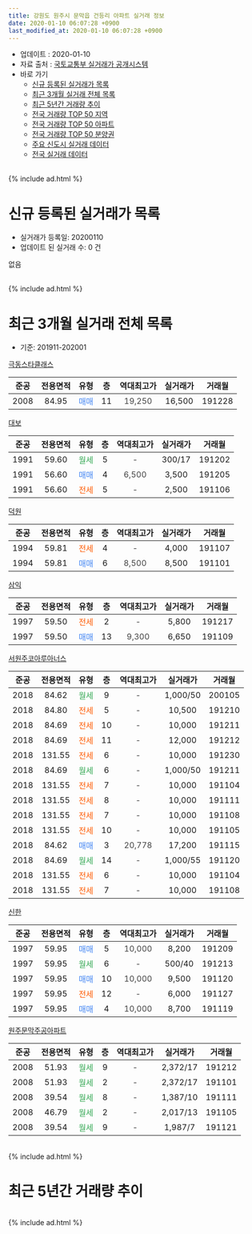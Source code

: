 ```yaml
---
title: 강원도 원주시 문막읍 건등리 아파트 실거래 정보
date: 2020-01-10 06:07:28 +0900
last_modified_at: 2020-01-10 06:07:28 +0900
---
```


* 업데이트 : 2020-01-10
* 자료 출처 : [국토교통부 실거래가 공개시스템](http://rt.molit.go.kr)
* 바로 가기
    * [신규 등록된 실거래가 목록](#신규-등록된-실거래가-목록)
    * [최근 3개월 실거래 전체 목록](#최근-3개월-실거래-전체-목록)
    * [최근 5년간 거래량 추이](#최근-5년간-거래량-추이)
    * [전국 거래량 TOP 50 지역](https://inasie.github.io/apt-trade-info/최근-3개월-전국에서-가장-거래가-많이-발생한-지역)
    * [전국 거래량 TOP 50 아파트](https://inasie.github.io/apt-trade-info/최근-3개월-전국에서-가장-거래가-많이-발생한-아파트)
    * [전국 거래량 TOP 50 분양권](https://inasie.github.io/apt-trade-info/최근-3개월-전국에서-가장-거래가-많이-발생한-분양권)
    * [주요 신도시 실거래 데이터](https://inasie.github.io/apt-trade-info/주요-신도시)
    * [전국 실거래 데이터](https://inasie.github.io/apt-trade-info/전국)
<br>
{% include ad.html %}
<br>

# 신규 등록된 실거래가 목록
* 실거래가 등록일: 20200110
* 업데이트 된 실거래 수: 0 건

없음

<br>
{% include ad.html %}
<br>

# 최근 3개월 실거래 전체 목록
* 기준: 201911-202001


[극동스타클래스](https://search.naver.com/search.naver?query=%EA%B0%95%EC%9B%90%EB%8F%84+%EC%9B%90%EC%A3%BC%EC%8B%9C+%EB%AC%B8%EB%A7%89%EC%9D%8D+%EA%B1%B4%EB%93%B1%EB%A6%AC+%EA%B7%B9%EB%8F%99%EC%8A%A4%ED%83%80%ED%81%B4%EB%9E%98%EC%8A%A4)

|준공|전용면적|유형|층|역대최고가|실거래가|거래월|
|:---:|:---:|:---:|:---:|:---:|:---:|:---:|
|2008|84.95|<span style="color:#4285f3">매매</span>|11|<span style="color:#444444">19,250</span>|16,500|191228|

[대보](https://search.naver.com/search.naver?query=%EA%B0%95%EC%9B%90%EB%8F%84+%EC%9B%90%EC%A3%BC%EC%8B%9C+%EB%AC%B8%EB%A7%89%EC%9D%8D+%EA%B1%B4%EB%93%B1%EB%A6%AC+%EB%8C%80%EB%B3%B4)

|준공|전용면적|유형|층|역대최고가|실거래가|거래월|
|:---:|:---:|:---:|:---:|:---:|:---:|:---:|
|1991|59.60|<span style="color:#34a853">월세</span>|5|<span style="color:#444444">-</span>|300/17|191202|
|1991|56.60|<span style="color:#4285f3">매매</span>|4|<span style="color:#444444">6,500</span>|3,500|191205|
|1991|56.60|<span style="color:#ff5a00">전세</span>|5|<span style="color:#444444">-</span>|2,500|191106|

[덕원](https://search.naver.com/search.naver?query=%EA%B0%95%EC%9B%90%EB%8F%84+%EC%9B%90%EC%A3%BC%EC%8B%9C+%EB%AC%B8%EB%A7%89%EC%9D%8D+%EA%B1%B4%EB%93%B1%EB%A6%AC+%EB%8D%95%EC%9B%90)

|준공|전용면적|유형|층|역대최고가|실거래가|거래월|
|:---:|:---:|:---:|:---:|:---:|:---:|:---:|
|1994|59.81|<span style="color:#ff5a00">전세</span>|4|<span style="color:#444444">-</span>|4,000|191107|
|1994|59.81|<span style="color:#4285f3">매매</span>|6|<span style="color:#444444">8,500</span>|8,500|191101|

[삼익](https://search.naver.com/search.naver?query=%EA%B0%95%EC%9B%90%EB%8F%84+%EC%9B%90%EC%A3%BC%EC%8B%9C+%EB%AC%B8%EB%A7%89%EC%9D%8D+%EA%B1%B4%EB%93%B1%EB%A6%AC+%EC%82%BC%EC%9D%B5)

|준공|전용면적|유형|층|역대최고가|실거래가|거래월|
|:---:|:---:|:---:|:---:|:---:|:---:|:---:|
|1997|59.50|<span style="color:#ff5a00">전세</span>|2|<span style="color:#444444">-</span>|5,800|191217|
|1997|59.50|<span style="color:#4285f3">매매</span>|13|<span style="color:#444444">9,300</span>|6,650|191109|

[서원주코아루아너스](https://search.naver.com/search.naver?query=%EA%B0%95%EC%9B%90%EB%8F%84+%EC%9B%90%EC%A3%BC%EC%8B%9C+%EB%AC%B8%EB%A7%89%EC%9D%8D+%EA%B1%B4%EB%93%B1%EB%A6%AC+%EC%84%9C%EC%9B%90%EC%A3%BC%EC%BD%94%EC%95%84%EB%A3%A8%EC%95%84%EB%84%88%EC%8A%A4)

|준공|전용면적|유형|층|역대최고가|실거래가|거래월|
|:---:|:---:|:---:|:---:|:---:|:---:|:---:|
|2018|84.62|<span style="color:#34a853">월세</span>|9|<span style="color:#444444">-</span>|1,000/50|200105|
|2018|84.80|<span style="color:#ff5a00">전세</span>|5|<span style="color:#444444">-</span>|10,500|191210|
|2018|84.69|<span style="color:#ff5a00">전세</span>|10|<span style="color:#444444">-</span>|10,000|191211|
|2018|84.69|<span style="color:#ff5a00">전세</span>|11|<span style="color:#444444">-</span>|12,000|191212|
|2018|131.55|<span style="color:#ff5a00">전세</span>|6|<span style="color:#444444">-</span>|10,000|191230|
|2018|84.69|<span style="color:#34a853">월세</span>|6|<span style="color:#444444">-</span>|1,000/50|191211|
|2018|131.55|<span style="color:#ff5a00">전세</span>|7|<span style="color:#444444">-</span>|10,000|191104|
|2018|131.55|<span style="color:#ff5a00">전세</span>|8|<span style="color:#444444">-</span>|10,000|191111|
|2018|131.55|<span style="color:#ff5a00">전세</span>|7|<span style="color:#444444">-</span>|10,000|191108|
|2018|131.55|<span style="color:#ff5a00">전세</span>|10|<span style="color:#444444">-</span>|10,000|191105|
|2018|84.62|<span style="color:#4285f3">매매</span>|3|<span style="color:#444444">20,778</span>|17,200|191115|
|2018|84.69|<span style="color:#34a853">월세</span>|14|<span style="color:#444444">-</span>|1,000/55|191120|
|2018|131.55|<span style="color:#ff5a00">전세</span>|6|<span style="color:#444444">-</span>|10,000|191104|
|2018|131.55|<span style="color:#ff5a00">전세</span>|7|<span style="color:#444444">-</span>|10,000|191108|

[신한](https://search.naver.com/search.naver?query=%EA%B0%95%EC%9B%90%EB%8F%84+%EC%9B%90%EC%A3%BC%EC%8B%9C+%EB%AC%B8%EB%A7%89%EC%9D%8D+%EA%B1%B4%EB%93%B1%EB%A6%AC+%EC%8B%A0%ED%95%9C)

|준공|전용면적|유형|층|역대최고가|실거래가|거래월|
|:---:|:---:|:---:|:---:|:---:|:---:|:---:|
|1997|59.95|<span style="color:#4285f3">매매</span>|5|<span style="color:#444444">10,000</span>|8,200|191209|
|1997|59.95|<span style="color:#34a853">월세</span>|6|<span style="color:#444444">-</span>|500/40|191213|
|1997|59.95|<span style="color:#4285f3">매매</span>|10|<span style="color:#444444">10,000</span>|9,500|191120|
|1997|59.95|<span style="color:#ff5a00">전세</span>|12|<span style="color:#444444">-</span>|6,000|191127|
|1997|59.95|<span style="color:#4285f3">매매</span>|4|<span style="color:#444444">10,000</span>|8,700|191119|

[원주문막주공아파트](https://search.naver.com/search.naver?query=%EA%B0%95%EC%9B%90%EB%8F%84+%EC%9B%90%EC%A3%BC%EC%8B%9C+%EB%AC%B8%EB%A7%89%EC%9D%8D+%EA%B1%B4%EB%93%B1%EB%A6%AC+%EC%9B%90%EC%A3%BC%EB%AC%B8%EB%A7%89%EC%A3%BC%EA%B3%B5%EC%95%84%ED%8C%8C%ED%8A%B8)

|준공|전용면적|유형|층|역대최고가|실거래가|거래월|
|:---:|:---:|:---:|:---:|:---:|:---:|:---:|
|2008|51.93|<span style="color:#34a853">월세</span>|9|<span style="color:#444444">-</span>|2,372/17|191212|
|2008|51.93|<span style="color:#34a853">월세</span>|2|<span style="color:#444444">-</span>|2,372/17|191101|
|2008|39.54|<span style="color:#34a853">월세</span>|8|<span style="color:#444444">-</span>|1,387/10|191111|
|2008|46.79|<span style="color:#34a853">월세</span>|2|<span style="color:#444444">-</span>|2,017/13|191105|
|2008|39.54|<span style="color:#34a853">월세</span>|9|<span style="color:#444444">-</span>|1,987/7|191121|


<br>
{% include ad.html %}
<br>

# 최근 5년간 거래량 추이


<div style="width:100%;">
    <canvas id="deal_progress" height="200"></canvas>
</div>

<script>
new Chart(document.getElementById("deal_progress"), {
    type: 'line',
    data: {
        labels: ['201501','201502','201503','201504','201505','201506','201507','201508','201509','201510','201511','201512','201601','201602','201603','201604','201605','201606','201607','201608','201609','201610','201611','201612','201701','201702','201703','201704','201705','201706','201707','201708','201709','201710','201711','201712','201801','201802','201803','201804','201805','201806','201807','201808','201809','201810','201811','201812','201901','201902','201903','201904','201905','201906','201907','201908','201909','201910','201911','201912','202001'],
        datasets: [{
            label: '매매',
            pointRadius: 1,
            data: [9, 11, 19, 21, 14, 13, 10, 6, 10, 18, 2, 16, 9, 19, 7, 11, 11, 11, 17, 9, 7, 5, 4, 7, 9, 12, 7, 11, 7, 11, 5, 4, 11, 6, 8, 7, 8, 18, 15, 25, 27, 27, 18, 8, 30, 10, 7, 6, 7, 7, 9, 6, 8, 10, 6, 6, 4, 9, 5, 3, 0],
            borderColor: "rgba(255, 201, 14, 1)",
            backgroundColor: "rgba(255, 201, 14, 0.5)",
            fill: false,
            lineTension: 0
        },{
            label: '전월세',
            pointRadius: 1,
            data: [22, 12, 6, 15, 12, 10, 16, 12, 6, 4, 11, 4, 8, 10, 10, 2, 6, 7, 3, 10, 8, 7, 6, 9, 14, 8, 8, 13, 12, 12, 10, 12, 9, 4, 4, 4, 6, 5, 10, 9, 27, 29, 26, 22, 21, 18, 14, 20, 22, 11, 7, 15, 20, 10, 15, 9, 19, 16, 14, 9, 1],
            borderColor: "rgba(0, 141, 185, 1)",
            backgroundColor: "rgba(0, 141, 185, 0.5)",
            fill: false,
            lineTension: 0
        }
        ]
    },
    options: {
        responsive: true,
        title: {
            display: false
        },
        tooltips: {
            mode: 'index',
            intersect: false
        },
        hover: {
            mode: 'nearest',
            intersect: true
        },
        scales: {
            xAxes: [{
                display: true,
                scaleLabel: {
                    display: true,
                    labelString: '년/월'
                }
            }],
            yAxes: [{
                display: true,
                ticks: {
                    suggestedMin: 0,
                },
                scaleLabel: {
                    display: true,
                    labelString: '실거래 수'
                }
            }]
        }
    }
});

</script>


<br>
{% include ad.html %}
<br>

